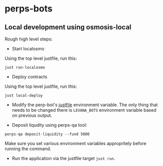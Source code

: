 # perps-bots

## Local development using osmosis-local

Rough high level steps:

- Start localosmo

Using the top level justfile, run this:

``` shellsession
just run-localosmo
```

- Deploy contracts

Using the top level justfile, run this:

``` shellsession
just local-deploy
```

- Modify the perp-bot's [justfile](./justfile) environment variable. The only
  thing that needs to be changed there is `LEVANA_BOTS` environment
  variable based on previous output.

- Deposit liqudity using perps-qa tool:

``` shellsession
perps-qa deposit-liquidity --fund 5000
```

Make sure you set various environment variables appropritely before
running the command.

- Run the application via the justfile target `just run`.
